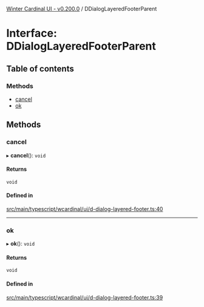 [Winter Cardinal UI - v0.200.0](../index.md) / DDialogLayeredFooterParent

# Interface: DDialogLayeredFooterParent

## Table of contents

### Methods

- [cancel](DDialogLayeredFooterParent.md#cancel)
- [ok](DDialogLayeredFooterParent.md#ok)

## Methods

### cancel

▸ **cancel**(): `void`

#### Returns

`void`

#### Defined in

[src/main/typescript/wcardinal/ui/d-dialog-layered-footer.ts:40](https://github.com/winter-cardinal/winter-cardinal-ui/blob/v0.200.0/src/main/typescript/wcardinal/ui/d-dialog-layered-footer.ts#L40)

___

### ok

▸ **ok**(): `void`

#### Returns

`void`

#### Defined in

[src/main/typescript/wcardinal/ui/d-dialog-layered-footer.ts:39](https://github.com/winter-cardinal/winter-cardinal-ui/blob/v0.200.0/src/main/typescript/wcardinal/ui/d-dialog-layered-footer.ts#L39)
